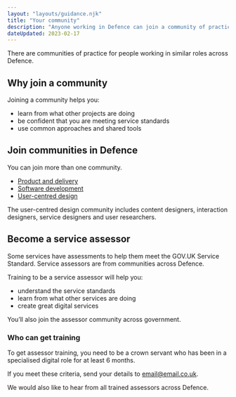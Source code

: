 ```yaml
---
layout: "layouts/guidance.njk"
title: "Your community"
description: "Anyone working in Defence can join a community of practice. Meet people doing your role, use shared tools and learn from other projects."
dateUpdated: 2023-02-17
---
```


There are communities of practice for people working in similar roles across Defence.

## Why join a community

Joining a community helps you:

- learn from what other projects are doing
- be confident that you are meeting service standards
- use common approaches and shared tools

## Join communities in Defence

You can join more than one community.

- [Product and delivery](/your-community/product-and-delivery/)
- [Software development](/your-community/software-development/)
- [User-centred design](/your-community/user-centred-design/)

The user-centred design community includes content designers, interaction designers, service designers and user researchers.

## Become a service assessor

Some services have assessments to help them meet the GOV.UK Service Standard. Service assessors are from communities across Defence.

Training to be a service assessor will help you: 

- understand the service standards
- learn from what other services are doing
- create great digital services

You’ll also join the assessor community across government. 

### Who can get training

To get assessor training, you need to be a crown servant who has been in a specialised digital role for at least 6 months. 

If you meet these criteria, send your details to [email@email.co.uk](). 

We would also like to hear from all trained assessors across Defence. 


